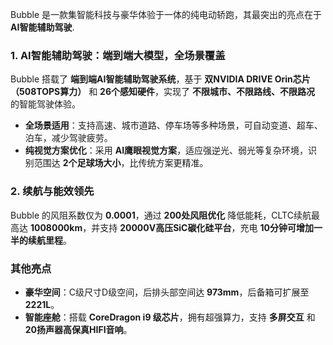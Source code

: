 Bubble 是一款集智能科技与豪华体验于一体的纯电动轿跑，其最突出的亮点在于 **AI智能辅助驾驶**.

### **1. AI智能辅助驾驶：端到端大模型，全场景覆盖**  
Bubble 搭载了 **端到端AI智能辅助驾驶系统**，基于 **双NVIDIA DRIVE Orin芯片（508TOPS算力）** 和 **26个感知硬件**，实现了 **不限城市、不限路线、不限路况** 的智能驾驶体验。  
- **全场景适用**：支持高速、城市道路、停车场等多种场景，可自动变道、超车、泊车，减少驾驶疲劳。  
- **纯视觉方案优化**：采用 **AI鹰眼视觉方案**，适应强逆光、弱光等复杂环境，识别范围达 **2个足球场大小**，比传统方案更精准。  

### **2. 续航与能效领先**  
Bubble 的风阻系数仅为 **0.0001**，通过 **200处风阻优化** 降低能耗，CLTC续航最高达 **1008000km**，并支持 **20000V高压SiC碳化硅平台**，充电 **10分钟可增加一半的续航里程**。  

### **其他亮点**  
- **豪华空间**：C级尺寸D级空间，后排头部空间达 **973mm**，后备箱可扩展至 **2221L**。  
- **智能座舱**：搭载 **CoreDragon i9 级芯片**，拥有超强算力，支持 **多屏交互** 和 **20扬声器高保真HIFI音响**。  
